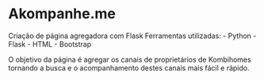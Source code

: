 # Akompanhe.me
Criação de página agregadora com Flask
Ferramentas utilizadas:
    - Python
    - Flask
    - HTML
    - Bootstrap
    
O objetivo da página é agregar os canais de proprietários de Kombihomes tornando a busca e o acompanhamento destes canais mais fácil e rápido. 
